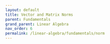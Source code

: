```yaml
---
layout: default
title: Vector and Matrix Norms
parent: Fundamentals
grand_parent: Linear Algebra
nav_order: 6
permalink: /linear-algebra/fundamentals/norm
---
```

